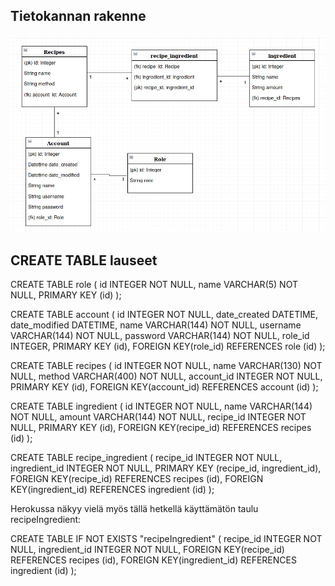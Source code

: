 ## Tietokannan rakenne

<img src="https://github.com/ssuihko/ElektroninenKeittokirja/blob/master/documentation/tietokantakaavio.png">

## CREATE TABLE lauseet

CREATE TABLE role (
	id INTEGER NOT NULL, 
	name VARCHAR(5) NOT NULL, 
	PRIMARY KEY (id)
);

CREATE TABLE account (
	id INTEGER NOT NULL, 
	date_created DATETIME, 
	date_modified DATETIME, 
	name VARCHAR(144) NOT NULL, 
	username VARCHAR(144) NOT NULL, 
	password VARCHAR(144) NOT NULL, 
	role_id INTEGER, 
	PRIMARY KEY (id), 
	FOREIGN KEY(role_id) REFERENCES role (id)
);

CREATE TABLE recipes (
	id INTEGER NOT NULL, 
	name VARCHAR(130) NOT NULL, 
	method VARCHAR(400) NOT NULL, 
	account_id INTEGER NOT NULL, 
	PRIMARY KEY (id), 
	FOREIGN KEY(account_id) REFERENCES account (id)
);

CREATE TABLE ingredient (
	id INTEGER NOT NULL, 
	name VARCHAR(144) NOT NULL, 
	amount VARCHAR(144) NOT NULL, 
	recipe_id INTEGER NOT NULL, 
	PRIMARY KEY (id), 
	FOREIGN KEY(recipe_id) REFERENCES recipes (id)
);


CREATE TABLE recipe_ingredient (
	recipe_id INTEGER NOT NULL, 
	ingredient_id INTEGER NOT NULL, 
	PRIMARY KEY (recipe_id, ingredient_id), 
	FOREIGN KEY(recipe_id) REFERENCES recipes (id), 
	FOREIGN KEY(ingredient_id) REFERENCES ingredient (id)
);

Herokussa näkyy vielä myös tällä hetkellä käyttämätön taulu recipeIngredient:

CREATE TABLE IF NOT EXISTS "recipeIngredient" (
	recipe_id INTEGER NOT NULL, 
	ingredient_id INTEGER NOT NULL, 
	FOREIGN KEY(recipe_id) REFERENCES recipes (id), 
	FOREIGN KEY(ingredient_id) REFERENCES ingredient (id)
);
